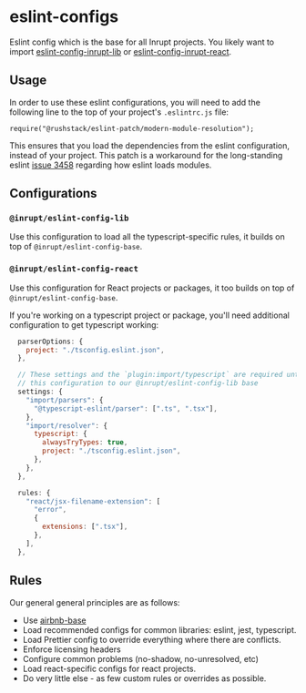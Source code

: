 # eslint-configs

Eslint config which is the base for all Inrupt projects. You likely want to
import [eslint-config-inrupt-lib](./eslint-config-inrupt-lib) or
[eslint-config-inrupt-react](./eslint-config-inrupt-react).

## Usage

In order to use these eslint configurations, you will need to add the following
line to the top of your project's `.eslintrc.js` file:

```
require("@rushstack/eslint-patch/modern-module-resolution");
```

This ensures that you load the dependencies from the eslint configuration,
instead of your project. This patch is a workaround for the long-standing eslint
[issue 3458](https://github.com/eslint/eslint/issues/3458) regarding how eslint
loads modules.

## Configurations

### `@inrupt/eslint-config-lib`

Use this configuration to load all the typescript-specific rules, it builds on
top of `@inrupt/eslint-config-base`.

### `@inrupt/eslint-config-react`

Use this configuration for React projects or packages, it too builds on top of
`@inrupt/eslint-config-base`.

If you're working on a typescript project or package, you'll need additional
configuration to get typescript working:

```js
  parserOptions: {
    project: "./tsconfig.eslint.json",
  },

  // These settings and the `plugin:import/typescript` are required until we add
  // this configuration to our @inrupt/eslint-config-lib base
  settings: {
    "import/parsers": {
      "@typescript-eslint/parser": [".ts", ".tsx"],
    },
    "import/resolver": {
      typescript: {
        alwaysTryTypes: true,
        project: "./tsconfig.eslint.json",
      },
    },
  },

  rules: {
    "react/jsx-filename-extension": [
      "error",
      {
        extensions: [".tsx"],
      },
    ],
  },
```

## Rules

Our general general principles are as follows:

- Use [airbnb-base](https://www.npmjs.com/package/eslint-config-airbnb-base)
- Load recommended configs for common libraries: eslint, jest, typescript.
- Load Prettier config to override everything where there are conflicts.
- Enforce licensing headers
- Configure common problems (no-shadow, no-unresolved, etc)
- Load react-specific configs for react projects.
- Do very little else - as few custom rules or overrides as possible.
